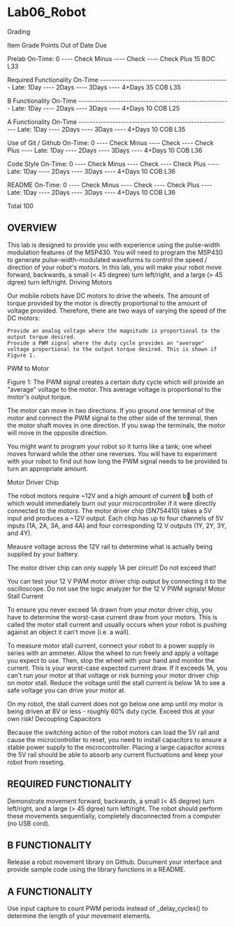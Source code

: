 Lab06_Robot
===========

Grading

Item 	Grade 	Points 	Out of 	Date 	Due

Prelab 	On-Time: 0 ---- Check Minus ---- Check ---- Check Plus 		15 		BOC L33

Required Functionality 	On-Time ---------------------------------------------- Late: 1Day ---- 2Days ---- 3Days ---- 4+Days 		35 		COB L35

B Functionality 	On-Time ------------------------------------------------------ Late: 1Day ---- 2Days ---- 3Days ---- 4+Days 		10 		COB L25

A Functionality 	On-Time ------------------------------------------------------- Late: 1Day ---- 2Days ---- 3Days ---- 4+Days 		10 		COB L35

Use of Git / Github 	On-Time: 0 ---- Check Minus ---- Check ---- Check Plus ---- Late: 1Day ---- 2Days ---- 3Days ---- 4+Days 		10 		COB L36

Code Style 	On-Time: 0 ---- Check Minus ---- Check ---- Check Plus ---- Late: 1Day ---- 2Days ---- 3Days ---- 4+Days 		10 		COB L36

README 	On-Time: 0 ---- Check Minus ---- Check ---- Check Plus ---- Late: 1Day ---- 2Days ---- 3Days ---- 4+Days 		10 		COB L36

Total 			                                                                                                                                                                                100 	


OVERVIEW
----------------------------------------------------------------------------------------------------------
This lab is designed to provide you with experience using the pulse-width modulation features of the MSP430. You will need to program the MSP430 to generate pulse-width-modulated waveforms to control the speed / direction of your robot's motors. In this lab, you will make your robot move forward, backwards, a small (< 45 degree) turn left/right, and a large (> 45 dgree) turn left/right.
Driving Motors

Our mobile robots have DC motors to drive the wheels. The amount of torque provided by the motor is directly proportional to the amount of voltage provided. Therefore, there are two ways of varying the speed of the DC motors:

    Provide an analog voltage where the magnitude is proportional to the output torque desired.
    Provide a PWM signal where the duty cycle provides an "average" voltage proportional to the output torque desired. This is shown if Figure 1.

PWM to Motor

Figure 1: The PWM signal creates a certain duty cycle which will provide an "average" voltage to the motor. This average voltage is proportional to the motor's output torque.

The motor can move in two directions. If you ground one terminal of the motor and connect the PWM signal to the other side of the terminal, then the motor shaft moves in one direction. If you swap the terminals, the motor will move in the opposite direction.

You might want to program your robot so it turns like a tank; one wheel moves forward while the other one reverses. You will have to experiment with your robot to find out how long the PWM signal needs to be provided to turn an appropriate amount.

Motor Driver Chip

The robot motors require ~12V and a high amount of current b both of which would immediately burn out your microcontroller if it were directly connected to the motors. The motor driver chip (SN754410) takes a 5V input and produces a ~12V output. Each chip has up to four channels of 5V inputs (1A, 2A, 3A, and 4A) and four corresponding 12 V outputs (1Y, 2Y, 3Y, and 4Y).

Meausre voltage across the 12V rail to determine what is actually being supplied by your battery.

The motor driver chip can only supply 1A per circuit! Do not exceed that!

You can test your 12 V PWM motor driver chip output by connecting it to the oscilloscope. Do not use the logic analyzer for the 12 V PWM signals!
Motor Stall Current

To ensure you never exceed 1A drawn from your motor driver chip, you have to determine the worst-case current draw from your motors. This is called the motor stall current and usually occurs when your robot is pushing against an object it can't move (i.e. a wall).

To measure motor stall current, connect your robot to a power supply in series with an ammeter. Allow the wheel to run freely and apply a voltage you expect to use. Then, stop the wheel with your hand and monitor the current. This is your worst-case expected current draw. If it exceeds 1A, you can't run your motor at that voltage or risk burning your motor driver chip on motor stall. Reduce the voltage until the stall current is below 1A to see a safe voltage you can drive your motor at.

On my robot, the stall current does not go below one amp until my motor is being driven at 8V or less - roughly 60% duty cycle. Exceed this at your own risk!
Decoupling Capacitors

Because the switching action of the robot motors can load the 5V rail and cause the microcontroller to reset, you need to install capacitors to ensure a stable power supply to the microcontroller. Placing a large capacitor across the 5V rail should be able to absorb any current fluctuations and keep your robot from reseting.


REQUIRED FUNCTIONALITY
----------------------------------------------------------------------------------------------------------
Demonstrate movement forward, backwards, a small (< 45 degree) turn left/right, and a large (> 45 dgree) turn left/right. The robot should perform these movements sequentially, completely disconnected from a computer (no USB cord).


B FUNCTIONALITY
----------------------------------------------------------------------------------------------------------
Release a robot movement library on Github. Document your interface and provide sample code using the library functions in a README.


A FUNCTIONALITY
----------------------------------------------------------------------------------------------------------
Use input capture to count PWM periods instead of _delay_cycles() to determine the length of your movement elements.
